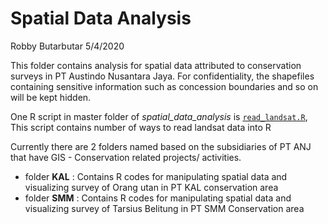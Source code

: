 Spatial Data Analysis
================
Robby Butarbutar
5/4/2020

This folder contains analysis for spatial data attributed to
conservation surveys in PT Austindo Nusantara Jaya. For confidentiality,
the shapefiles containing sensitive information such as concession
boundaries and so on will be kept hidden.

One R script in master folder of *spatial\_data\_analysis* is
[`read_landsat.R`](https://github.com/robbybinsar/Konservasi_ANJ/blob/master/spatial_data_analysis/read_landsat.R),
This script contains number of ways to read landsat data into R

Currently there are 2 folders named based on the subsidiaries of PT ANJ
that have GIS - Conservation related projects/ activities.

  - folder **KAL** : Contains R codes for manipulating spatial data and
    visualizing survey of Orang utan in PT KAL conservation area
  - folder **SMM** : Contains R codes for manipulating spatial data and
    visualizing survey of Tarsius Belitung in PT SMM Conservation area
